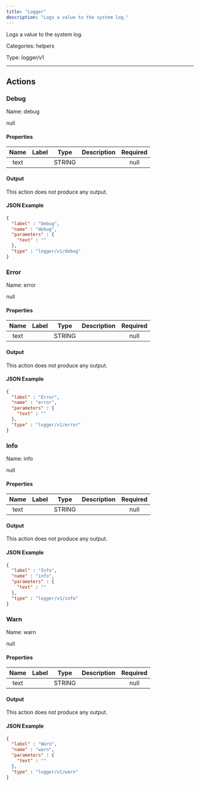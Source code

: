 ```yaml
---
title: "Logger"
description: "Logs a value to the system log."
---
```


Logs a value to the system log.


Categories: helpers


Type: logger/v1

<hr />




## Actions


### Debug
Name: debug

null

#### Properties

|      Name       |      Label     |     Type     |     Description     | Required |
|:---------------:|:--------------:|:------------:|:-------------------:|:--------:|
| text | | STRING |  | null |


#### Output

This action does not produce any output.

#### JSON Example
```json
{
  "label" : "Debug",
  "name" : "debug",
  "parameters" : {
    "text" : ""
  },
  "type" : "logger/v1/debug"
}
```


### Error
Name: error

null

#### Properties

|      Name       |      Label     |     Type     |     Description     | Required |
|:---------------:|:--------------:|:------------:|:-------------------:|:--------:|
| text | | STRING |  | null |


#### Output

This action does not produce any output.

#### JSON Example
```json
{
  "label" : "Error",
  "name" : "error",
  "parameters" : {
    "text" : ""
  },
  "type" : "logger/v1/error"
}
```


### Info
Name: info

null

#### Properties

|      Name       |      Label     |     Type     |     Description     | Required |
|:---------------:|:--------------:|:------------:|:-------------------:|:--------:|
| text | | STRING |  | null |


#### Output

This action does not produce any output.

#### JSON Example
```json
{
  "label" : "Info",
  "name" : "info",
  "parameters" : {
    "text" : ""
  },
  "type" : "logger/v1/info"
}
```


### Warn
Name: warn

null

#### Properties

|      Name       |      Label     |     Type     |     Description     | Required |
|:---------------:|:--------------:|:------------:|:-------------------:|:--------:|
| text | | STRING |  | null |


#### Output

This action does not produce any output.

#### JSON Example
```json
{
  "label" : "Warn",
  "name" : "warn",
  "parameters" : {
    "text" : ""
  },
  "type" : "logger/v1/warn"
}
```




